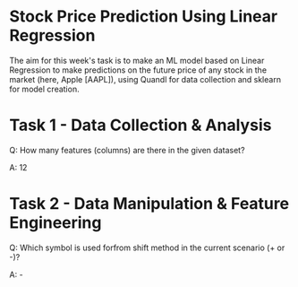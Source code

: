 # Stock Price Prediction Using Linear Regression

The aim for this week's task is to make an ML model based on Linear Regression to make predictions on the future price of any stock in the market (here, Apple [AAPL]), using Quandl for data collection and sklearn for model creation.

# Task 1 - Data Collection & Analysis
Q: How many features (columns) are there in the given dataset?

A: 12

# Task 2 - Data Manipulation & Feature Engineering
Q: Which symbol is used forfrom shift method in the current scenario (+ or -)?

A: -
